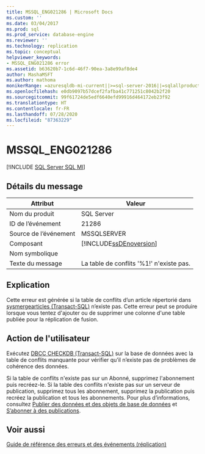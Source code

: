 ```yaml
---
title: MSSQL_ENG021286 | Microsoft Docs
ms.custom: ''
ms.date: 03/04/2017
ms.prod: sql
ms.prod_service: database-engine
ms.reviewer: ''
ms.technology: replication
ms.topic: conceptual
helpviewer_keywords:
- MSSQL_ENG021286 error
ms.assetid: b63620b7-1c6d-46f7-90ea-3a8e99af8de4
author: MashaMSFT
ms.author: mathoma
monikerRange: =azuresqldb-mi-current||>=sql-server-2016||=sqlallproducts-allversions
ms.openlocfilehash: e0db9097b57dcef2fafba41c771251c8042b2f20
ms.sourcegitcommit: 99f61724de5edf6640efd99916d464172eb23f92
ms.translationtype: HT
ms.contentlocale: fr-FR
ms.lasthandoff: 07/28/2020
ms.locfileid: "87363229"
---
```

# <a name="mssql_eng021286"></a>MSSQL_ENG021286
[!INCLUDE [SQL Server SQL MI](../../includes/applies-to-version/sql-asdbmi.md)]
    
## <a name="message-details"></a>Détails du message  
  
|Attribut|Valeur|  
|-|-|  
|Nom du produit|SQL Server|  
|ID de l’événement|21286|  
|Source de l’événement|MSSQLSERVER|  
|Composant|[!INCLUDE[ssDEnoversion](../../includes/ssdenoversion-md.md)]|  
|Nom symbolique||  
|Texte du message|La table de conflits '%1!' n'existe pas.|  
  
## <a name="explanation"></a>Explication  
 Cette erreur est générée si la table de conflits d’un article répertorié dans [sysmergearticles &#40;Transact-SQL&#41;](../../relational-databases/system-tables/sysmergearticles-transact-sql.md) n’existe pas. Cette erreur peut se produire lorsque vous tentez d'ajouter ou de supprimer une colonne d'une table publiée pour la réplication de fusion.  
  
## <a name="user-action"></a>Action de l'utilisateur  
 Exécutez [DBCC CHECKDB &#40;Transact-SQL&#41;](../../t-sql/database-console-commands/dbcc-checkdb-transact-sql.md) sur la base de données avec la table de conflits manquante pour vérifier qu’il n’existe pas de problèmes de cohérence des données.  
  
 Si la table de conflits n'existe pas sur un Abonné, supprimez l'abonnement puis recréez-le. Si la table des conflits n'existe pas sur un serveur de publication, supprimez tous les abonnement, supprimez la publication puis recréez la publication et tous les abonnements. Pour plus d’informations, consultez [Publier des données et des objets de base de données](../../relational-databases/replication/publish/publish-data-and-database-objects.md) et [S’abonner à des publications](../../relational-databases/replication/subscribe-to-publications.md).  
  
## <a name="see-also"></a>Voir aussi  
 [Guide de référence des erreurs et des événements &#40;réplication&#41;](../../relational-databases/replication/errors-and-events-reference-replication.md)  
  
  
